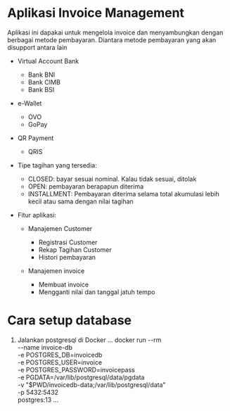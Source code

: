 # Aplikasi Invoice Management #

Aplikasi ini dapakai untuk mengelola invoice dan menyambungkan dengan berbagai metode pembayaran.
Diantara metode pembayaran yang akan disupport antara lain

* Virtual Account Bank
    * Bank BNI
    * Bank CIMB
    * Bank BSI

* e-Wallet
    * OVO
    * GoPay

* QR Payment
    * QRIS

* Tipe tagihan yang tersedia:
    * CLOSED: bayar sesuai nominal. Kalau tidak sesuai, ditolak
    * OPEN: pembayaran berapapun diterima
    * INSTALLMENT: Pembayaran diterima selama total akumulasi lebih kecil atau sama dengan nilai tagihan

* Fitur aplikasi:
    * Manajemen Customer
        * Registrasi Customer
        * Rekap Tagihan Customer
        * Histori pembayaran

    * Manajemen invoice
        * Membuat invoice
        * Mengganti nilai dan tanggal jatuh tempo


# Cara setup database

1. Jalankan postgresql di Docker
    ...
        docker run --rm \
            --name invoice-db \
            -e POSTGRES_DB=invoicedb \
            -e POSTGRES_USER=invoice \
            -e POSTGRES_PASSWORD=invoicepass \
            -e PGDATA=/var/lib/postgresql/data/pgdata \
            -v "$PWD/invoicedb-data;/var/lib/postgresql/data" \
            -p 5432:5432 \
            postgres:13
    ...
